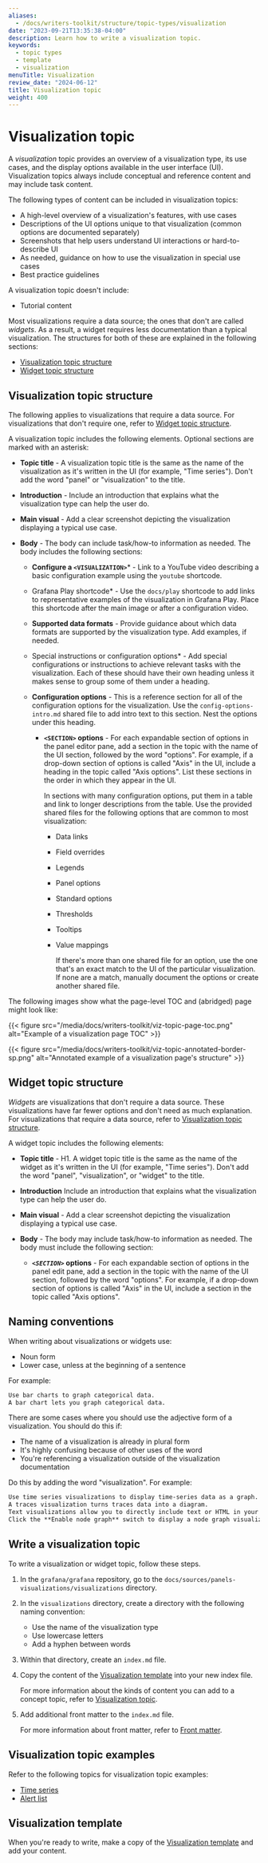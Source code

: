 ```yaml
---
aliases:
  - /docs/writers-toolkit/structure/topic-types/visualization
date: "2023-09-21T13:35:38-04:00"
description: Learn how to write a visualization topic.
keywords:
  - topic types
  - template
  - visualization
menuTitle: Visualization
review_date: "2024-06-12"
title: Visualization topic
weight: 400
---
```


# Visualization topic

A _visualization_ topic provides an overview of a visualization type, its use cases, and the display options available in the user interface (UI).
Visualization topics always include conceptual and reference content and may include task content.

The following types of content can be included in visualization topics:

- A high-level overview of a visualization's features, with use cases
- Descriptions of the UI options unique to that visualization (common options are documented separately)
- Screenshots that help users understand UI interactions or hard-to-describe UI
- As needed, guidance on how to use the visualization in special use cases
- Best practice guidelines

A visualization topic doesn't include:

- Tutorial content

Most visualizations require a data source; the ones that don't are called _widgets_.
As a result, a widget requires less documentation than a typical visualization.
The structures for both of these are explained in the following sections:

- [Visualization topic structure](#visualization-topic-structure)
- [Widget topic structure](#widget-topic-structure)

## Visualization topic structure

The following applies to visualizations that require a data source.
For visualizations that don't require one, refer to [Widget topic structure](#widget-topic-structure).

A visualization topic includes the following elements. Optional sections are marked with an asterisk:

- **Topic title** - A visualization topic title is the same as the name of the visualization as it's written in the UI (for example, "Time series"). Don't add the word "panel" or "visualization" to the title.

- **Introduction** - Include an introduction that explains what the visualization type can help the user do.

- **Main visual** - Add a clear screenshot depicting the visualization displaying a typical use case.

- **Body** - The body can include task/how-to information as needed. The body includes the following sections:

  - **Configure a `<VISUALIZATION>`**\* - Link to a YouTube video describing a basic configuration example using the `youtube` shortcode.
  - Grafana Play shortcode\* - Use the `docs/play` shortcode to add links to representative examples of the visualization in Grafana Play. Place this shortcode after the main image or after a configuration video.
  - **Supported data formats** - Provide guidance about which data formats are supported by the visualization type. Add examples, if needed.
  - Special instructions or configuration options\* - Add special configurations or instructions to achieve relevant tasks with the visualization. Each of these should have their own heading unless it makes sense to group some of them under a heading.
  - **Configuration options** - This is a reference section for all of the configuration options for the visualization. Use the `config-options-intro.md` shared file to add intro text to this section. Nest the options under this heading.

    - **`<SECTION>` options** - For each expandable section of options in the panel editor pane, add a section in the topic with the name of the UI section, followed by the word "options". For example, if a drop-down section of options is called "Axis" in the UI, include a heading in the topic called "Axis options".
      List these sections in the order in which they appear in the UI.

      In sections with many configuration options, put them in a table and link to longer descriptions from the table.
      Use the provided shared files for the following options that are common to most visualization:

      - Data links
      - Field overrides
      - Legends
      - Panel options
      - Standard options
      - Thresholds
      - Tooltips
      - Value mappings

        If there's more than one shared file for an option, use the one that's an exact match to the UI of the particular visualization. If none are a match, manually document the options or create another shared file.

The following images show what the page-level TOC and (abridged) page might look like:

{{< figure src="/media/docs/writers-toolkit/viz-topic-page-toc.png" alt="Example of a visualization page TOC" >}}

{{< figure src="/media/docs/writers-toolkit/viz-topic-annotated-border-sp.png" alt="Annotated example of a visualization page's structure" >}}

## Widget topic structure

_Widgets_ are visualizations that don't require a data source.
These visualizations have far fewer options and don't need as much explanation.
For visualizations that require a data source, refer to [Visualization topic structure](#visualization-topic-structure).

A widget topic includes the following elements:

- **Topic title** - H1. A widget topic title is the same as the name of the widget as it's written in the UI (for example, "Time series"). Don't add the word "panel", "visualization", or "widget" to the title.

- **Introduction** Include an introduction that explains what the visualization type can help the user do.

- **Main visual** - Add a clear screenshot depicting the visualization displaying a typical use case.

- **Body** - The body may include task/how-to information as needed. The body must include the following section:

  - **_`<SECTION>`_ options** - For each expandable section of options in the panel edit pane, add a section in the topic with the name of the UI section, followed by the word "options". For example, if a drop-down section of options is called "Axis" in the UI, include a section in the topic called "Axis options".

<!-- vale Grafana.Gerunds = NO -->

## Naming conventions
<!-- vale Grafana.Gerunds = YES -->

When writing about visualizations or widgets use:

- Noun form
- Lower case, unless at the beginning of a sentence

For example:

```markdown
Use bar charts to graph categorical data.
A bar chart lets you graph categorical data.
```

There are some cases where you should use the adjective form of a visualization.
You should do this if:

- The name of a visualization is already in plural form
- It's highly confusing because of other uses of the word
- You're referencing a visualization outside of the visualization documentation

Do this by adding the word "visualization". For example:

```markdown
Use time series visualizations to display time-series data as a graph.
A traces visualization turns traces data into a diagram.
Text visualizations allow you to directly include text or HTML in your dashboards.
Click the **Enable node graph** switch to display a node graph visualization above the trace view.
```

## Write a visualization topic

To write a visualization or widget topic, follow these steps.

1. In the `grafana/grafana` repository, go to the `docs/sources/panels-visualizations/visualizations` directory.
1. In the `visualizations` directory, create a directory with the following naming convention:

   - Use the name of the visualization type
   - Use lowercase letters
   - Add a hyphen between words

1. Within that directory, create an `index.md` file.
1. Copy the content of the [Visualization template](https://github.com/grafana/writers-toolkit/blob/main/docs/static/templates/visualization-template.md) into your new index file.

   For more information about the kinds of content you can add to a concept topic, refer to [Visualization topic](#visualization-topic).

1. Add additional front matter to the `index.md` file.

   For more information about front matter, refer to [Front matter](https://grafana.com/docs/writers-toolkit/write/front-matter/).

## Visualization topic examples

Refer to the following topics for visualization topic examples:

- [Time series](https://grafana.com/docs/grafana/latest/panels-visualizations/visualizations/time-series/)
- [Alert list](https://grafana.com/docs/grafana/latest/panels-visualizations/visualizations/alert-list/)

## Visualization template

When you're ready to write, make a copy of the [Visualization template](https://github.com/grafana/writers-toolkit/blob/main/docs/static/templates/visualization-template.md) and add your content.
